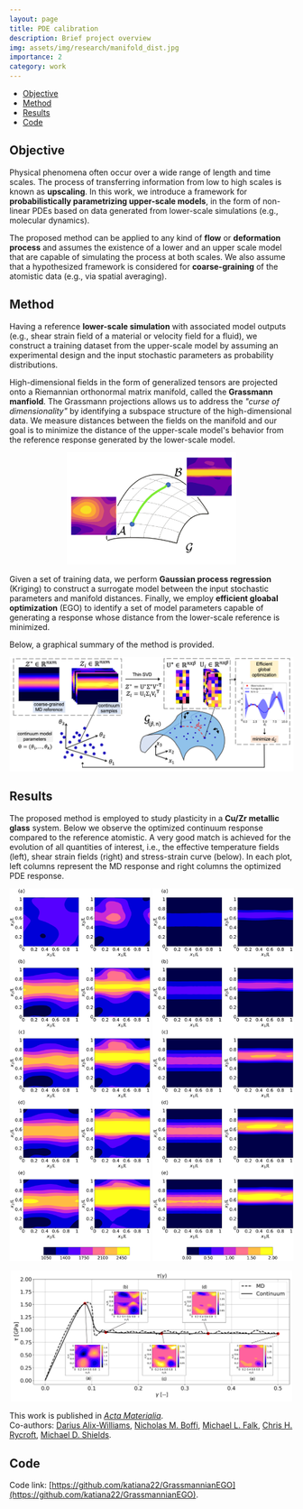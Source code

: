 ```yaml
---
layout: page
title: PDE calibration
description: Brief project overview
img: assets/img/research/manifold_dist.jpg
importance: 2
category: work
---
```


* [Objective](#objective)
* [Method](#method)
* [Results](#results)
* [Code](#code)

## Objective
Physical phenomena often occur over a wide range of length and time scales. The process of transferring information from low to high scales is known as **upscaling**. 
In this work, we introduce a framework for **probabilistically parametrizing upper-scale models**, in the form of non-linear PDEs based on data generated from lower-scale simulations (e.g., molecular dynamics). 

The proposed method can be applied to any kind of **flow** or **deformation process** and assumes the existence of a lower and an upper scale model that are capable of simulating the process at both scales. We also assume that a hypothesized framework is considered for **coarse-graining** of the atomistic data (e.g., via spatial averaging). 


## Method 
Having a reference **lower-scale simulation** with associated model outputs (e.g., shear strain field of a material or velocity field for a fluid), we construct a training dataset from the upper-scale model by assuming an experimental design and the input stochastic parameters as probability distributions.

High-dimensional fields in the form of generalized tensors are projected onto a Riemannian orthonormal matrix manifold, called the **Grassmann manfiold**. The Grassmann projections allows us to address the *"curse of dimensionality"* by identifying a subspace structure of the high-dimensional data. We measure distances between the fields on the manifold and our goal is to minimize the distance of the upper-scale model's behavior from the reference response generated by the lower-scale model. 

<p align="center">
  <img src="/assets/img/research/manifold_dist.jpg" alt="manifold distance" style="width:300px;"/>
</p>

Given a set of training data, we perform **Gaussian process regression** (Kriging) to construct a surrogate model between the input stochastic parameters and manifold distances. Finally, we employ **efficient gloabal optimization** (EGO) to identify a set of model parameters capable of generating a response whose distance from the lower-scale reference is minimized. 

Below, a graphical summary of the method is provided.

<p align="center">
  <img src="/assets/img/research/Graphical-illustration.jpg" alt="method" style="width:800px;"/>
</p>


## Results
The proposed method is employed to study plasticity in a **Cu/Zr metallic glass** system. Below we observe the optimized continuum response compared to the reference atomistic. A very good match is achieved for the evolution of all quantities of interest, i.e., the effective temperature fields (left), shear strain fields (right) and stress-strain curve (below). In each plot, left columns represent the MD response and right columns the optimized PDE response.

<p align="center">
  <img src="/assets/img/research/eff-temp-application.jpg" width="250" />  <img src="/assets/img/research/shear-strain-application.jpg" width="250"/> 
</p>
  
<p align="center">
  <img src="/assets/img/research/stress--strain-application.jpg" alt="stress-strain curve" width="500"/>
</p>  

This work is published in [_Acta Materialia_](https://www.sciencedirect.com/science/article/pii/S1359645421003888?dgcid=coauthor).     
Co-authors: [Darius Alix-Williams](https://github.com/dalixwill), [Nicholas M. Boffi](https://nmboffi.github.io/), [Michael L. Falk](https://engineering.jhu.edu/faculty/michael-falk/), [Chris H. Rycroft](https://people.seas.harvard.edu/~chr/), [Michael D. Shields](https://engineering.jhu.edu/faculty/michael-shields/).

## Code  
Code link: [https://github.com/katiana22/GrassmannianEGO](https://github.com/katiana22/GrassmannianEGO).

